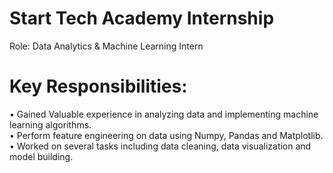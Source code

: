 # Start Tech Academy Internship

Role: Data Analytics & Machine Learning Intern

# Key Responsibilities:

• Gained Valuable experience in analyzing data and implementing machine learning algorithms.                                                                                      
• Perform feature engineering on data using Numpy, Pandas and Matplotlib.                                                                                                         
• Worked on several tasks including data cleaning, data visualization and model building.
 
